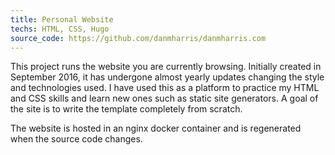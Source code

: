 ```yaml
---
title: Personal Website
techs: HTML, CSS, Hugo
source_code: https://github.com/danmharris/danmharris.com
---
```

This project runs the website you are currently browsing. Initially created in September 2016, it has undergone almost yearly updates changing the style and technologies used. I have used this as a platform to practice my HTML and CSS skills and learn new ones such as static site generators. A goal of the site is to write the template completely from scratch.

The website is hosted in an nginx docker container and is regenerated when the source code changes.
